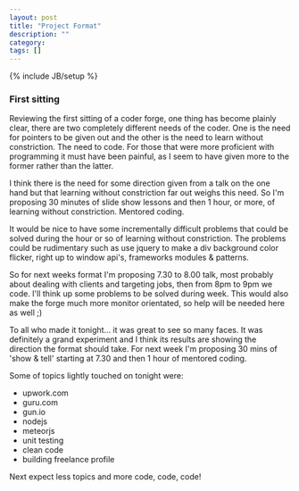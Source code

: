 ```yaml
---
layout: post
title: "Project Format"
description: ""
category:
tags: []
---
```

{% include JB/setup %}

### First sitting

Reviewing the first sitting of a coder forge, one thing has become plainly clear,
there are two completely different needs of the coder. One is the need for
pointers to be given out and the other is the need to learn without constriction.
The need to code. For those that were more proficient with programming it must
have been painful, as I seem to have given more to the former rather than the
latter.

I think there is the need for some direction given from a talk on the one
hand but that learning without constriction far out weighs this need. So I'm
proposing 30 minutes of slide show lessons and then 1 hour, or more, of learning
without constriction. Mentored coding.

It would be nice to have some incrementally difficult problems that could be
solved during the hour or so of learning without constriction. The problems
could be rudimentary such as use jquery to make a div background color flicker,
right up to window api's, frameworks modules & patterns.

So for next weeks format I'm proposing 7.30 to 8.00 talk, most probably about
dealing with clients and targeting jobs, then from 8pm to 9pm we code. I'll
think up some problems to be solved during week. This would also make the forge
much more monitor orientated, so help will be needed here as well ;)

To all who made it tonight... it was great to see so many faces. It was definitely a grand experiment and I think its results are showing the direction the format should take. For next week I'm proposing 30 mins of 'show & tell' starting at 7.30 and then 1 hour of mentored coding.

Some of topics lightly touched on tonight were:
 - upwork.com
 - guru.com
 - gun.io
 - nodejs
 - meteorjs
 - unit testing
 - clean code
 - building freelance profile

Next expect less topics and more code, code, code!
